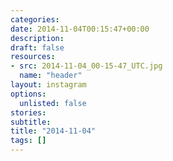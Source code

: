 ```yaml
---
categories:
date: 2014-11-04T00:15:47+00:00
description:
draft: false
resources:
- src: 2014-11-04_00-15-47_UTC.jpg
  name: "header"
layout: instagram
options:
  unlisted: false
stories:
subtitle:
title: "2014-11-04"
tags: []
---
```


 
